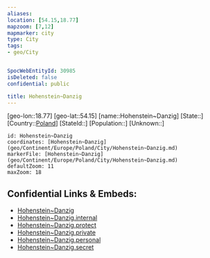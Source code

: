 ```yaml
---
aliases: 
location: [54.15,18.77]
mapzoom: [7,12] 
mapmarker: city 
type: City
tags:
- geo/City


SpocWebEntityId: 30985
isDeleted: false
confidential: public

title: Hohenstein~Danzig
---
```

[geo-lon::18.77]
[geo-lat::54.15]
[name::Hohenstein~Danzig]
[State::]
[Country::[Poland](geo/Continent/Europe/Poland.md)]
[StateId::]
[Population::]
[Unknown::]


```leaflet
id: Hohenstein~Danzig
coordinates: [Hohenstein~Danzig](geo/Continent/Europe/Poland/City/Hohenstein~Danzig.md)
markerFile: [Hohenstein~Danzig](geo/Continent/Europe/Poland/City/Hohenstein~Danzig.md)
defaultZoom: 11 
maxZoom: 18
```


## Confidential Links & Embeds: 
- [Hohenstein~Danzig](../../../../../../_public/geo/Continent/Europe/Poland/City/Hohenstein~Danzig.md) 
- [Hohenstein~Danzig.internal](../../../../../../_internal/geo/Continent/Europe/Poland/City/Hohenstein~Danzig.internal.md) 
- [Hohenstein~Danzig.protect](../../../../../../_protect/geo/Continent/Europe/Poland/City/Hohenstein~Danzig.protect.md) 
- [Hohenstein~Danzig.private](../../../../../../_private/geo/Continent/Europe/Poland/City/Hohenstein~Danzig.private.md) 
- [Hohenstein~Danzig.personal](../../../../../../_personal/geo/Continent/Europe/Poland/City/Hohenstein~Danzig.personal.md) 
- [Hohenstein~Danzig.secret](../../../../../../_secret/geo/Continent/Europe/Poland/City/Hohenstein~Danzig.secret.md) 
